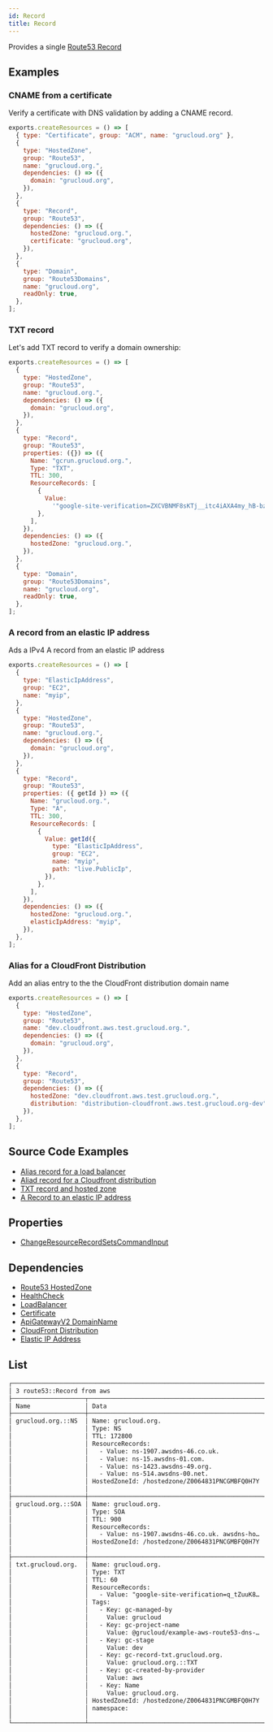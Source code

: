 ```yaml
---
id: Record
title: Record
---
```


Provides a single [Route53 Record](https://console.aws.amazon.com/route53/v2/home#Dashboard)

## Examples

### CNAME from a certificate

Verify a certificate with DNS validation by adding a CNAME record.

```js
exports.createResources = () => [
  { type: "Certificate", group: "ACM", name: "grucloud.org" },
  {
    type: "HostedZone",
    group: "Route53",
    name: "grucloud.org.",
    dependencies: () => ({
      domain: "grucloud.org",
    }),
  },
  {
    type: "Record",
    group: "Route53",
    dependencies: () => ({
      hostedZone: "grucloud.org.",
      certificate: "grucloud.org",
    }),
  },
  {
    type: "Domain",
    group: "Route53Domains",
    name: "grucloud.org",
    readOnly: true,
  },
];
```

### TXT record

Let's add TXT record to verify a domain ownership:

```js
exports.createResources = () => [
  {
    type: "HostedZone",
    group: "Route53",
    name: "grucloud.org.",
    dependencies: () => ({
      domain: "grucloud.org",
    }),
  },
  {
    type: "Record",
    group: "Route53",
    properties: ({}) => ({
      Name: "gcrun.grucloud.org.",
      Type: "TXT",
      TTL: 300,
      ResourceRecords: [
        {
          Value:
            '"google-site-verification=ZXCVBNMF8sKTj__itc4iAXA4my_hB-bzUlCFGHJK"',
        },
      ],
    }),
    dependencies: () => ({
      hostedZone: "grucloud.org.",
    }),
  },
  {
    type: "Domain",
    group: "Route53Domains",
    name: "grucloud.org",
    readOnly: true,
  },
];
```

### A record from an elastic IP address

Ads a IPv4 A record from an elastic IP address

```js
exports.createResources = () => [
  {
    type: "ElasticIpAddress",
    group: "EC2",
    name: "myip",
  },
  {
    type: "HostedZone",
    group: "Route53",
    name: "grucloud.org.",
    dependencies: () => ({
      domain: "grucloud.org",
    }),
  },
  {
    type: "Record",
    group: "Route53",
    properties: ({ getId }) => ({
      Name: "grucloud.org.",
      Type: "A",
      TTL: 300,
      ResourceRecords: [
        {
          Value: getId({
            type: "ElasticIpAddress",
            group: "EC2",
            name: "myip",
            path: "live.PublicIp",
          }),
        },
      ],
    }),
    dependencies: () => ({
      hostedZone: "grucloud.org.",
      elasticIpAddress: "myip",
    }),
  },
];
```

### Alias for a CloudFront Distribution

Add an alias entry to the the CloudFront distribution domain name

```js
exports.createResources = () => [
  {
    type: "HostedZone",
    group: "Route53",
    name: "dev.cloudfront.aws.test.grucloud.org.",
    dependencies: () => ({
      domain: "grucloud.org",
    }),
  },
  {
    type: "Record",
    group: "Route53",
    dependencies: () => ({
      hostedZone: "dev.cloudfront.aws.test.grucloud.org.",
      distribution: "distribution-cloudfront.aws.test.grucloud.org-dev",
    }),
  },
];
```

## Source Code Examples

- [Alias record for a load balancer](https://github.com/grucloud/grucloud/blob/main/examples/aws/ElasticLoadBalancingV2/load-balancer/resources.js)
- [Aliad record for a Cloudfront distribution](https://github.com/grucloud/grucloud/blob/main/examples/aws/website-https/resources.js)
- [TXT record and hosted zone ](https://github.com/grucloud/grucloud/blob/main/examples/aws/Route53/txt-record/resources.js)
- [A Record to an elastic IP address](https://github.com/grucloud/grucloud/blob/main/examples/aws/Route53/dns-record-ip-address/resources.js)

## Properties

- [ChangeResourceRecordSetsCommandInput](https://docs.aws.amazon.com/AWSJavaScriptSDK/v3/latest/clients/client-route-53/interfaces/changeresourcerecordsetscommandinput.html)

## Dependencies

- [Route53 HostedZone](./HostedZone)
- [HealthCheck](./HealthCheck.md)
- [LoadBalancer](../ElasticLoadBalancingV2/LoadBalancer.md)
- [Certificate](../ACM/Certificate)
- [ApiGatewayV2 DomainName](../ApiGatewayV2/DomainName.md)
- [CloudFront Distribution](../CloudFront/Distribution.md)
- [Elastic IP Address](../EC2/ElasticIpAddress.md)

## List

```txt
┌────────────────────────────────────────────────────────────────────────────┐
│ 3 route53::Record from aws                                                 │
├────────────────────┬────────────────────────────────────────────────┬──────┤
│ Name               │ Data                                           │ Our  │
├────────────────────┼────────────────────────────────────────────────┼──────┤
│ grucloud.org.::NS  │ Name: grucloud.org.                            │ Yes  │
│                    │ Type: NS                                       │      │
│                    │ TTL: 172800                                    │      │
│                    │ ResourceRecords:                               │      │
│                    │   - Value: ns-1907.awsdns-46.co.uk.            │      │
│                    │   - Value: ns-15.awsdns-01.com.                │      │
│                    │   - Value: ns-1423.awsdns-49.org.              │      │
│                    │   - Value: ns-514.awsdns-00.net.               │      │
│                    │ HostedZoneId: /hostedzone/Z0064831PNCGMBFQ0H7Y │      │
│                    │                                                │      │
├────────────────────┼────────────────────────────────────────────────┼──────┤
│ grucloud.org.::SOA │ Name: grucloud.org.                            │ Yes  │
│                    │ Type: SOA                                      │      │
│                    │ TTL: 900                                       │      │
│                    │ ResourceRecords:                               │      │
│                    │   - Value: ns-1907.awsdns-46.co.uk. awsdns-ho… │      │
│                    │ HostedZoneId: /hostedzone/Z0064831PNCGMBFQ0H7Y │      │
│                    │                                                │      │
├────────────────────┼────────────────────────────────────────────────┼──────┤
│ txt.grucloud.org.  │ Name: grucloud.org.                            │ Yes  │
│                    │ Type: TXT                                      │      │
│                    │ TTL: 60                                        │      │
│                    │ ResourceRecords:                               │      │
│                    │   - Value: "google-site-verification=q_tZuuK8… │      │
│                    │ Tags:                                          │      │
│                    │   - Key: gc-managed-by                         │      │
│                    │     Value: grucloud                            │      │
│                    │   - Key: gc-project-name                       │      │
│                    │     Value: @grucloud/example-aws-route53-dns-… │      │
│                    │   - Key: gc-stage                              │      │
│                    │     Value: dev                                 │      │
│                    │   - Key: gc-record-txt.grucloud.org.           │      │
│                    │     Value: grucloud.org.::TXT                  │      │
│                    │   - Key: gc-created-by-provider                │      │
│                    │     Value: aws                                 │      │
│                    │   - Key: Name                                  │      │
│                    │     Value: grucloud.org.                       │      │
│                    │ HostedZoneId: /hostedzone/Z0064831PNCGMBFQ0H7Y │      │
│                    │ namespace:                                     │      │
│                    │                                                │      │
└────────────────────┴────────────────────────────────────────────────┴──────┘
```
